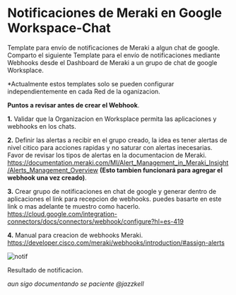 # Notificaciones de Meraki en Google Workspace-Chat
Template para envío de notificaciones de Meraki a algun chat de google.
Comparto el siguiente Template para el envío de notificaciones mediante Webhooks desde el Dashboard de Meraki a un grupo de chat de google Worksplace.

*Actualmente estos templates solo se pueden configurar independientemente en cada Red de la oganizacion.

**Puntos a revisar antes de crear el Webhook**.

**1.** Validar que la Organizacion en Worksplace permita las aplicaciones y webhooks en los chats.

**2.** Definir las alertas a recibir en el grupo creado, la idea es tener alertas de nivel citico para acciones rapidas y no saturar con alertas inecesarias. Favor de revisar los tipos de alertas en la documentacion de Meraki.  https://documentation.meraki.com/MI/Alert_Management_in_Meraki_Insight/Alerts_Management_Overview **(Esto tambien funcionará para agregar el webhook una vez creado)**.


**3.** Crear grupo de notificaciones en chat de google y generar dentro de aplicaciones el link para recepcion de webhooks.
puedes basarte en este link o mas adelante te muestro como hacerlo. https://cloud.google.com/integration-connectors/docs/connectors/webhook/configure?hl=es-419

**4.** Manual para creacion de webhooks Meraki. https://developer.cisco.com/meraki/webhooks/introduction/#assign-alerts

![notif](https://github.com/user-attachments/assets/ae1cc227-e762-44ba-8e57-c9c11cbdcd35)



Resultado de notificacion.




_aun sigo documentando se paciente @jazzkell_
